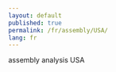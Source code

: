 ```yaml
---
layout: default
published: true
permalink: /fr/assembly/USA/
lang: fr
---
```


assembly analysis USA
